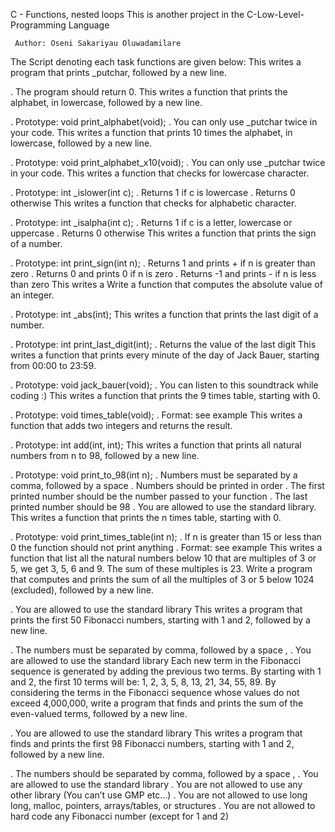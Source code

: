 C - Functions, nested loops
This is another project in the C-Low-Level-Programming Language



     Author: Oseni Sakariyau Oluwadamilare


The Script denoting each task functions are given below:
This writes a program that prints _putchar, followed by a new line.

 . The program should return 0.
This writes a function that prints the alphabet, in lowercase, followed by a new line.

. Prototype: void print_alphabet(void);
. You can only use _putchar twice in your code.
This writes a function that prints 10 times the alphabet, in lowercase, followed by a new line.

 . Prototype: void print_alphabet_x10(void);
 . You can only use _putchar twice in your code.
This writes a function that checks for lowercase character.

 . Prototype: int _islower(int c);
 . Returns 1 if c is lowercase
 . Returns 0 otherwise
This writes a function that checks for alphabetic character.

 . Prototype: int _isalpha(int c);
 . Returns 1 if c is a letter, lowercase or uppercase
 . Returns 0 otherwise
This writes a function that prints the sign of a number.

 . Prototype: int print_sign(int n);
 . Returns 1 and prints + if n is greater than zero
 . Returns 0 and prints 0 if n is zero
 . Returns -1 and prints - if n is less than zero
This writes a Write a function that computes the absolute value of an integer.

 . Prototype: int _abs(int);
This writes a function that prints the last digit of a number.

 . Prototype: int print_last_digit(int);
 . Returns the value of the last digit
This writes a function that prints every minute of the day of Jack Bauer, starting from 00:00 to 23:59.

 . Prototype: void jack_bauer(void);
 . You can listen to this soundtrack while coding :)
This writes a function that prints the 9 times table, starting with 0.

 . Prototype: void times_table(void);
 . Format: see example
This writes a function that adds two integers and returns the result.

. Prototype: int add(int, int);
This writes a function that prints all natural numbers from n to 98, followed by a new line.

. Prototype: void print_to_98(int n);
. Numbers must be separated by a comma, followed by a space
. Numbers should be printed in order
. The first printed number should be the number passed to your function
. The last printed number should be 98
. You are allowed to use the standard library.
This writes a function that prints the n times table, starting with 0.

. Prototype: void print_times_table(int n);
. If n is greater than 15 or less than 0 the function should not print anything
. Format: see example
This writes a function that list all the natural numbers below 10 that are multiples of 3 or 5, we get 3, 5, 6 and 9. The sum of these multiples is 23. Write a program that computes and prints the sum of all the multiples of 3 or 5 below 1024 (excluded), followed by a new line.

. You are allowed to use the standard library
This writes a program that prints the first 50 Fibonacci numbers, starting with 1 and 2, followed by a new line.

. The numbers must be separated by comma, followed by a space , 
. You are allowed to use the standard library
Each new term in the Fibonacci sequence is generated by adding the previous two terms. By starting with 1 and 2, the first 10 terms will be: 1, 2, 3, 5, 8, 13, 21, 34, 55, 89. By considering the terms in the Fibonacci sequence whose values do not exceed 4,000,000, write a program that finds and prints the sum of the even-valued terms, followed by a new line.

. You are allowed to use the standard library
This writes a program that finds and prints the first 98 Fibonacci numbers, starting with 1 and 2, followed by a new line.

. The numbers should be separated by comma, followed by a space ,
. You are allowed to use the standard library
. You are not allowed to use any other library (You can’t use GMP etc…)
. You are not allowed to use long long, malloc, pointers, arrays/tables, or structures
. You are not allowed to hard code any Fibonacci number (except for 1 and 2)